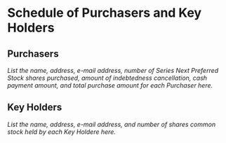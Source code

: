 Schedule of Purchasers and Key Holders
======================================

Purchasers
-----------

_List the name, address, e-mail address, number of Series Next Preferred Stock shares purchased, amount of indebtedness cancellation, cash payment amount, and total purchase amount for each Purchaser here._

Key Holders
-----------

_List the name, address, e-mail address, and number of shares common stock held by each Key Holdere here._
